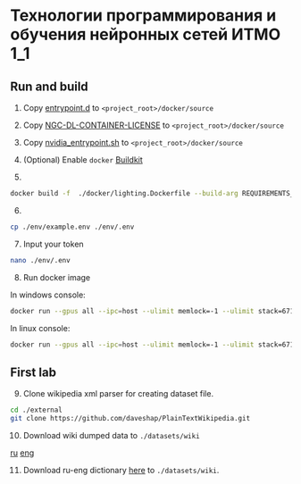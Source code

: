# Технологии программирования и обучения нейронных сетей ИТМО 1_1



## Run and build

1. Copy [entrypoint.d](https://gitlab.com/nvidia/container-images/cuda/-/tree/master/entrypoint.d) to `<project_root>/docker/source`
2. Copy [NGC-DL-CONTAINER-LICENSE](https://gitlab.com/nvidia/container-images/cuda/-/blob/master/NGC-DL-CONTAINER-LICENSE) to `<project_root>/docker/source`
3. Copy [nvidia_entrypoint.sh](https://gitlab.com/nvidia/container-images/cuda/-/blob/master/nvidia_entrypoint.sh) to `<project_root>/docker/source`
4. (Optional) Enable `docker` [Buildkit](https://docs.docker.com/build/buildkit/#:~:text=To%20use%20Docker%20BuildKit%20by,the%20following%20to%20the%20file)

5.
```bash
docker build -f  ./docker/lighting.Dockerfile --build-arg REQUIREMENTS_FILE=cu_12_2.txt . -t daniinxorchenabo/itmo_dl_labs-env:lighting-cu122-latest
```

6.
```bash
cp ./env/example.env ./env/.env
```

7. Input your token
```bash
nano ./env/.env
```

8. Run docker image

In windows console:
```bash
docker run --gpus all --ipc=host --ulimit memlock=-1 --ulimit stack=67108864  --memory="40g" --memory-swap="60g" -p 0.0.0.0:8889:8888 -p 0.0.0.0:6006:6006 -p 0.0.0.0:6007:6007 --rm -it --env-file ./env/.env -v .:/workspace/NN --mount type=bind,src=%cd%/docker/jupyter_config,dst=/root/.jupyter/  --mount type=bind,src=%cd%/neural/datasets/fiftyone/,dst=/root/fiftyone/   daniinxorchenabo/itmo_dl_labs-env:lighting-cu122-latest ./docker/before_learn.sh
```

In linux console:
```bash
docker run --gpus all --ipc=host --ulimit memlock=-1 --ulimit stack=67108864  --memory="40g" --memory-swap="60g"  -p 0.0.0.0:8889:8888 -p 0.0.0.0:6006:6006 -p 0.0.0.0:6007:6007 --rm -it --env-file ./env/.env -v .:/workspace/NN --mount type=bind,src=$(PWD)/docker/jupyter_config,dst=/root/.jupyter/   daniinxorchenabo/itmo_dl_labs-env:lighting-cu122-latest ./docker/before_learn.sh
```
## First lab

9. Clone wikipedia xml parser for creating dataset file.

```bash
cd ./external
git clone https://github.com/daveshap/PlainTextWikipedia.git
```

10. Download wiki dumped data to `./datasets/wiki`

[ru](https://dumps.wikimedia.org/ruwiki/)
[eng](https://dumps.wikimedia.org/simplewiki/)

11. Download ru-eng dictionary [here](https://github.com/facebookresearch/MUSE) to `./datasets/wiki`.


